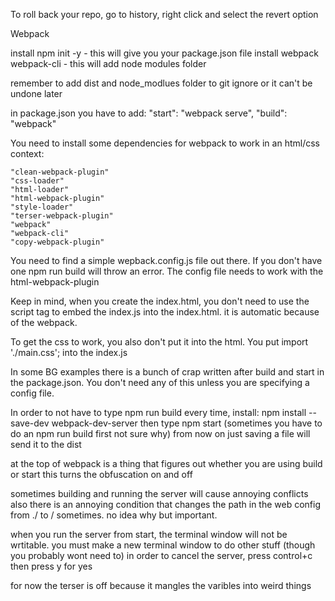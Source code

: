 To roll back your repo, go to history, right click and select the revert option

Webpack

install npm init -y - this will give you your package.json file
install webpack webpack-cli - this will add node modules folder

remember to add dist and node_modlues folder to git ignore or it can't be undone later

in package.json you have to add:
    "start": "webpack serve",
    "build": "webpack"

You need to install some dependencies for webpack to work in an html/css context:

    "clean-webpack-plugin"
    "css-loader"
    "html-loader"
    "html-webpack-plugin"
    "style-loader"
    "terser-webpack-plugin"
    "webpack"
    "webpack-cli"
    "copy-webpack-plugin"


You need to find a simple wepback.config.js file out there. If you don't have one npm run build will throw an error.
The config file needs to work with the html-webpack-plugin

Keep in mind, when you create the index.html, you don't need to use the script tag to embed the index.js into the index.html. it is automatic because of the webpack.

To get the css to work, you also don't put it into the html. You put import './main.css'; into the index.js

In some BG examples there is a bunch of crap written after build and start in the package.json. You don't need any of this unless you are specifying a config file.

In order to not have to type npm run build every time, install: npm install --save-dev webpack-dev-server
then type npm start (sometimes you have to do an npm run build first not sure why)
from now on just saving a file will send it to the dist

at the top of webpack is a thing that figures out whether you are using build or start
this turns the obfuscation on and off

sometimes building and running the server will cause annoying conflicts
also there is an annoying condition that changes the path in the web config from ./ to / sometimes. no idea why but important.

when you run the server from start, the terminal window will not be wrtitable. you must make a new terminal window to do other stuff (though you probably wont need to)
in order to cancel the server, press control+c then press y for yes

for now the terser is off because it mangles the varibles into weird things
